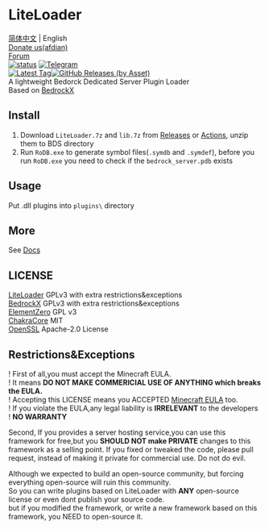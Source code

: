 # LiteLoader
[简体中文](README_zhcn.md) | English  
[Donate us(afdian)](https://afdian.net/@liteldev)  
[Forum](https://l.sakuralo.top/)  
<a href="https://github.com/LiteLDev/LiteLoader/actions">![status](https://img.shields.io/github/workflow/status/LiteLDev/LiteLoader/Build%20LiteLoader?style=for-the-badge)</a>
<a href="https://t.me/liteloader">![Telegram](https://img.shields.io/badge/telegram-LiteLoader-%232CA5E0?style=for-the-badge&logo=Telegram)</a><br>
<a href="https://github.com/LiteLDev/LiteLoader/releases/latest">![Latest Tag](https://img.shields.io/github/v/tag/LiteLDev/LiteLoader?label=LATEST%20TAG&style=for-the-badge)![GitHub Releases (by Asset)](https://img.shields.io/github/downloads/LiteLDev/LiteLoader/latest/total?style=for-the-badge)</a><br>
A lightweight Bedorck Dedicated Server Plugin Loader  
Based on [BedrockX](https://github.com/Sysca11/BedrockX)  

## Install
1. Download `LiteLoader.7z` and `lib.7z` from [Releases](https://github.com/LiteLDev/LiteLoader/releases) or [Actions](https://github.com/LiteLDev/LiteLoader/actions), unzip them to BDS directory
2. Run `RoDB.exe` to generate symbol files(`.symdb` and `.symdef`), before you run `RoDB.exe` you need to check if the `bedrock_server.pdb` exists

## Usage
Put .dll plugins into `plugins\` directory  

## More
See [Docs](https://docs.litetitle.com/)

## LICENSE  
[LiteLoader](https://github.com/LiteLDev/LiteLoader) GPLv3 with extra restrictions&exceptions  
[BedrockX](https://github.com/Sysca11/BedrockX) GPLv3 with extra restrictions&exceptions  
[ElementZero](https://github.com/Element-0/ElementZero) GPL v3  
[ChakraCore](https://github.com/chakra-core/ChakraCore) MIT  
[OpenSSL](https://github.com/openssl/openssl) Apache-2.0 License

## Restrictions&Exceptions
! First of all,you must accept the Minecraft EULA.  
! It means **DO NOT MAKE COMMERICIAL USE OF ANYTHING which breaks the EULA.**  
! Accepting this LICENSE means you ACCEPTED [Minecraft EULA](https://account.mojang.com/terms) too.  
! If you violate the EULA,any legal liability is **IRRELEVANT** to the developers  
! **NO WARRANTY**

Second, If you provides a server hosting service,you can use this framework for free,but you **SHOULD NOT make PRIVATE** changes to this framework as a selling point. If you fixed or tweaked the code, please pull request, instead of making it private for commercial use.
Do not do evil.

Although we expected to build an open-source community, but forcing everything open-source will ruin this community.  
So you can write plugins based on LiteLoader with **ANY** open-source license or even dont publish your source code.  
but if you modified the framework, or write a new framework based on this framework, you NEED to open-source it.
